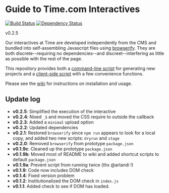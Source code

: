 Guide to Time.com Interactives
====

[![Build Status](https://travis-ci.org/TimeMagazine/time-interactive.png)](https://travis-ci.org/TimeMagazine/time-interactive) 
[![Dependency Status](https://david-dm.org/TimeMagazine/time-interactive.svg)](https://david-dm.org/TimeMagazine/time-interactive)

v0.2.5

Our interactives at Time are developed independently from the CMS and bundled into self-assembling Javascript files using [browserify](https://www.npmjs.org/package/browserify). They are both discrete--requiring no dependencies--and discreet--interfering as little as possible with the rest of the page. 

This repository provides both a [command-line script](https://github.com/TimeMagazine/time-interactive/blob/master/bin/generate.js) for generating new projects and a [client-side script](https://github.com/TimeMagazine/time-interactive/blob/master/index.js) with a few convenience functions.

Please see the [wiki](https://github.com/TimeMagazine/time-interactive/wiki) for instructions on installation and usage. 

## Update log
+ **v0.2.5**: Simplified the execution of the interactive
+ **v0.2.4**: Nixed `_$` and moved the CSS require to outside the callback
+ **v0.2.3**: Added a `minimal` upload option
+ **v0.2.2**: Updated dependencies
+ **v0.2.1**: Restored `browserify` since `npm run` appears to look for a local copy, and added two new scripts: `dryrun` and `stage`
+ **v0.2.0**: Removed `browserify` from prototype `package.json`
+ **v0.1.9c**: Cleaned up the prototype `package.json`
+ **v0.1.9b**: Moved most of README to wiki and added shortcut scripts to default `package.json`
+ **v0.1.9a**: Prevent script from running twice (thx @arlandi !)
+ **v0.1.9**: Code now includes DOM check
+ **v0.1.4**: Fixed version problem
+ **v0.1.2**: Institutionalized the DOM check in `index.js`
+ **v0.1.1**: Added check to see if DOM has loaded.